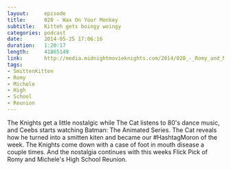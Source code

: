 ```yaml
---
layout:     episode
title:      020 - Wax On Your Monkey
subtitle:   Kitteh gets boingy woingy
categories: podcast
date:       2014-05-25 17:06:16
duration:   1:20:17
length:     41865149
link:       http://media.midnightmovieknights.com/2014/020_-_Romy_and_Michele_s_High_School_Reunion.m4a
tags:
- SmittenKitten
- Romy
- Michele
- High
- School
- Reunion
---
```

The Knights get a little nostalgic while The Cat listens to 80's dance music, and Ceebs starts watching Batman: The Animated Series. The Cat reveals how he turned into a smitten kiten and became our #HashtagMoron of the week. The Knights come down with a case of foot in mouth disease a couple times. And the nostalgia continues with this weeks Flick Pick of Romy and Michele's High School Reunion.